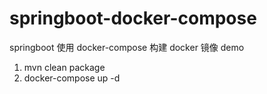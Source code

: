 # springboot-docker-compose

springboot 使用 docker-compose 构建 docker 镜像 demo

1. mvn clean package
2. docker-compose up -d
